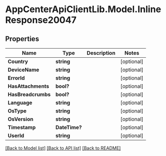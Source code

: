 # AppCenterApiClientLib.Model.InlineResponse20047
## Properties

Name | Type | Description | Notes
------------ | ------------- | ------------- | -------------
**Country** | **string** |  | [optional] 
**DeviceName** | **string** |  | [optional] 
**ErrorId** | **string** |  | [optional] 
**HasAttachments** | **bool?** |  | [optional] 
**HasBreadcrumbs** | **bool?** |  | [optional] 
**Language** | **string** |  | [optional] 
**OsType** | **string** |  | [optional] 
**OsVersion** | **string** |  | [optional] 
**Timestamp** | **DateTime?** |  | [optional] 
**UserId** | **string** |  | [optional] 

[[Back to Model list]](../README.md#documentation-for-models) [[Back to API list]](../README.md#documentation-for-api-endpoints) [[Back to README]](../README.md)

